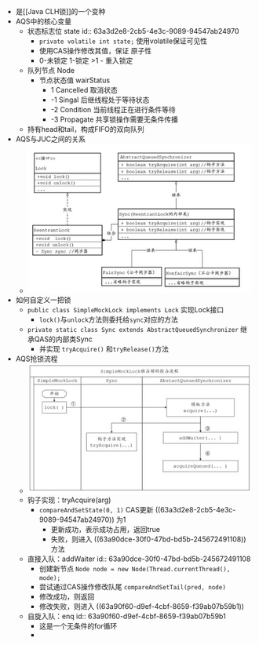- 是[[Java CLH锁]]的一个变种
- AQS中的核心变量
	- 状态标志位 state
	  id:: 63a3d2e8-2cb5-4e3c-9089-94547ab24970
		- `private volatile int state;` 使用volatile保证可见性
		- 使用CAS操作修改其值，保证 原子性
		- 0-未锁定 1-锁定 >1 - 重入锁定
	- 队列节点 Node
		- 节点状态值 wairStatus
			- 1 Cancelled 取消状态
			- -1 Singal 后继线程处于等待状态
			- -2 Condition 当前线程正在进行条件等待
			- -3 Propagate 共享锁操作需要无条件传播
	- 持有head和tail，构成FIFO的双向队列
- AQS与JUC之间的关系
	- ![image.png](../assets/image_1672020273260_0.png)
- 如何自定义一把锁
	- `public class SimpleMockLock implements Lock` 实现Lock接口
		- `lock()`与`unlock`方法则委托给`sync`对应的方法
	- `private static class Sync extends AbstractQueuedSynchronizer` 继承QAS的内部类Sync
		- 并实现 `tryAcquire()` 和`tryRelease()`方法
- AQS抢锁流程
	- ![image.png](../assets/image_1672022433477_0.png)
	- 钩子实现：tryAcquire(arg)
		- `compareAndSetState(0, 1)` CAS更新 ((63a3d2e8-2cb5-4e3c-9089-94547ab24970)) 为1
			- 更新成功，表示成功占用，返回true
			- 失败，则进入 ((63a90dce-30f0-47bd-bd5b-245672491108))  方法
	- 直接入队：addWaiter
	  id:: 63a90dce-30f0-47bd-bd5b-245672491108
		- 创建新节点 `Node node = new Node(Thread.currentThread(), mode);`
		- 尝试通过CAS操作修改队尾 `compareAndSetTail(pred, node)`
		- 修改成功，则返回
		- 修改失败，则进入 ((63a90f60-d9ef-4cbf-8659-f39ab07b59b1))
	- 自旋入队：enq
	  id:: 63a90f60-d9ef-4cbf-8659-f39ab07b59b1
		- 这是一个无条件的for循环
		-